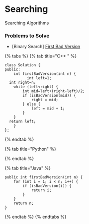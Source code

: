 # Searching

Searching Algorithms









### Problems to Solve

* \[Binary Search\] [First Bad Version](https://leetcode.com/problems/first-bad-version)

{% tabs %}
{% tab title="C++ " %}
```text
class Solution {
public:
    int firstBadVersion(int n) {
          int left=1;
  int right=n;
    while (left<right) {
        int mid=left+(right-left)/2;
        if (isBadVersion(mid)) {
            right = mid;
        } else {
            left = mid + 1;
        }
    }
  return left;        
    }
};
```
{% endtab %}

{% tab title="Python" %}

{% endtab %}

{% tab title="Java" %}
```text
public int firstBadVersion(int n) {
    for (int i = 1; i < n; i++) {
        if (isBadVersion(i)) {
            return i;
        }
    }
    return n;
}
```
{% endtab %}
{% endtabs %}





